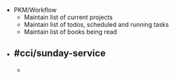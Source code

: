 - PKM/Workflow
	- Maintain list of current projects
	- Maintain list of todos, scheduled and running tasks
	- Maintain list of books being read
- #cci/sunday-service
	-
	-